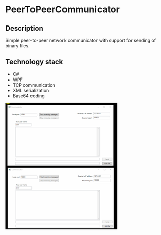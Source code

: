 # PeerToPeerCommunicator

## Description
Simple peer-to-peer network communicator with support for sending of binary files.

## Technology stack
- C# 
- WPF
- TCP communication
- XML serialization
- Base64 coding

<img src="images/PeerToPeerCommunicator.gif" alt="PeerToPeerCommunicator" width="70%"/>


